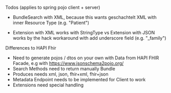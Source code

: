 Todos (applies to spring pojo client + server)
- BundleSearch with XML, because this wants geschachtelt XML with inner Resource Type (e.g. "Patient")

- Extension with XML works with StringType vs Extension with JSON works by the hack workaround with add underscore field (e.g. "_family")

Differences to HAPI Fhir
- Need to generate pojos / dtos on your own with Data from HAPI FHIR Facade, e.g with https://www.jsonschema2pojo.org/
- Search Methods need to return manually Bundle
- Produces needs xml, json, fhir+xml, fhir+json
- Metadata Endpoint needs to be implemented for Client to work
- Extensions need special handling